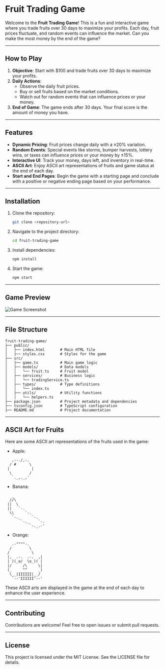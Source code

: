 # Fruit Trading Game

Welcome to the **Fruit Trading Game**! This is a fun and interactive game where you trade fruits over 30 days to maximize your profits. Each day, fruit prices fluctuate, and random events can influence the market. Can you make the most money by the end of the game?

---

## How to Play

1. **Objective**: Start with $100 and trade fruits over 30 days to maximize your profits.
2. **Daily Actions**:
   - Observe the daily fruit prices.
   - Buy or sell fruits based on the market conditions.
   - Watch out for random events that can influence prices or your money.
3. **End of Game**: The game ends after 30 days. Your final score is the amount of money you have.

---

## Features

- **Dynamic Pricing**: Fruit prices change daily with a ±20% variation.
- **Random Events**: Special events like storms, bumper harvests, lottery wins, or taxes can influence prices or your money by ±15%.
- **Interactive UI**: Track your money, days left, and inventory in real-time.
- **ASCII Art**: Enjoy ASCII art representations of fruits and game status at the end of each day.
- **Start and End Pages**: Begin the game with a starting page and conclude with a positive or negative ending page based on your performance.

---

## Installation

1. Clone the repository:
   ```bash
   git clone <repository-url>
   ```
2. Navigate to the project directory:
   ```bash
   cd fruit-trading-game
   ```
3. Install dependencies:
   ```bash
   npm install
   ```
4. Start the game:
   ```bash
   npm start
   ```

---

## Game Preview

![Game Screenshot](https://via.placeholder.com/800x400?text=Game+Preview)

---

## File Structure

```
fruit-trading-game/
├── public/
│   ├── index.html       # Main HTML file
│   ├── styles.css       # Styles for the game
├── src/
│   ├── game.ts          # Main game logic
│   ├── models/          # Data models
│   │   └── fruit.ts     # Fruit model
│   ├── services/        # Business logic
│   │   └── tradingService.ts
│   ├── types/           # Type definitions
│   │   └── index.ts
│   ├── utils/           # Utility functions
│   │   └── helpers.ts
├── package.json         # Project metadata and dependencies
├── tsconfig.json        # TypeScript configuration
├── README.md            # Project documentation
```

---

## ASCII Art for Fruits

Here are some ASCII art representations of the fruits used in the game:

- Apple:
```
   ,--./,-.
  / #      \
 |          |
  \        / 
   `._,._,'
```

- Banana:
```
   _
  //\
 ||  \
 ||   `-.
  \\     `-.
   `-._     `-.
       `-._    `-.
           `-._.-'
```

- Orange:
```
   .-""""-.
  /        \
 /          \
 |,  .-.  .-.  ,|
 | )(_o/  \o_)( |
 |/     /\     \|
 (_     ^^     _)
  \__|IIIIII|__/
   `--'IIIIII'--'
```

These ASCII arts are displayed in the game at the end of each day to enhance the user experience.

---

## Contributing

Contributions are welcome! Feel free to open issues or submit pull requests.

---

## License

This project is licensed under the MIT License. See the LICENSE file for details.